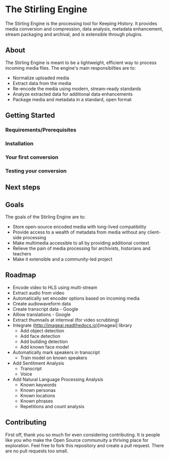 # The Stirling Engine
The Stirling Engine is the processing tool for Keeping History. It provides media conversion and compression, data analysis, metadata enhancement, stream packaging and archival, and is extensible through plugins.

## About
The Stirling Engine is meant to be a lightweight, efficient way to process incoming media files. The engine's main responsibilties are to:
- Normalize uploaded media
- Extract data from the media
- Re-encode the media using modern, stream-ready standards
- Analyze extracted data for additional data enhancements
- Package media and metadata in a standard, open format

## Getting Started

### Requirements/Prerequisites

### Installation

### Your first conversion

### Testing your conversion

## Next steps

## Goals
The goals of the Stirling Engine are to:
- Store open-source encoded media with long-lived compatibility
- Provide access to a wealth of metadata from media without any client-side processing
- Make multimedia accessible to all by providing additional context
- Relieve the pain of media processing for archivists, historians and teachers
- Make it extensible and a community-led project

## Roadmap
- Encode video to HLS using multi-stream
- Extract audio from video
- Automatically set encoder options based on incoming media
- Create audiowaveform data
- Create transcript data - Google
- Alllow translations - Google
- Extract thumnails at internval (for video scrubbing)
- Integrate (http://imageai.readthedocs.io)[imageai] library
  - Add object detection
  - Add face detection
  - Add building detection
  - Add known face model
- Automatically mark speakers in transcript
   - Train model on known speakers
- Add Sentitment Analysis
  - Transcript
  - Voice
- Add Natural Language Processing Analysis
  - Known keywords
  - Known personas
  - Known locations
  - Known phrases
  - Repetitions and count analysis

## Contributing
First off, thank you so much for even considering contributing. It is people like you who make the Open Source communuity a thriving place for exploration. Feel free to fork this repository and create a pull request. There are no pull requests too small.
